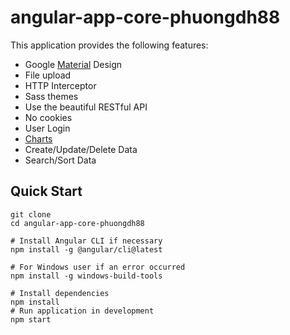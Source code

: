 # angular-app-core-phuongdh88

This application provides the following features:

- Google [Material](https://github.com/angular/material2) Design
- File upload
- HTTP Interceptor
- Sass themes
- Use the beautiful RESTful API
- No cookies
- User Login
- [Charts](https://github.com/swimlane/ngx-charts)
- Create/Update/Delete Data
- Search/Sort Data


## Quick Start

```
git clone 
cd angular-app-core-phuongdh88

# Install Angular CLI if necessary
npm install -g @angular/cli@latest

# For Windows user if an error occurred
npm install -g windows-build-tools

# Install dependencies
npm install
# Run application in development
npm start
```

